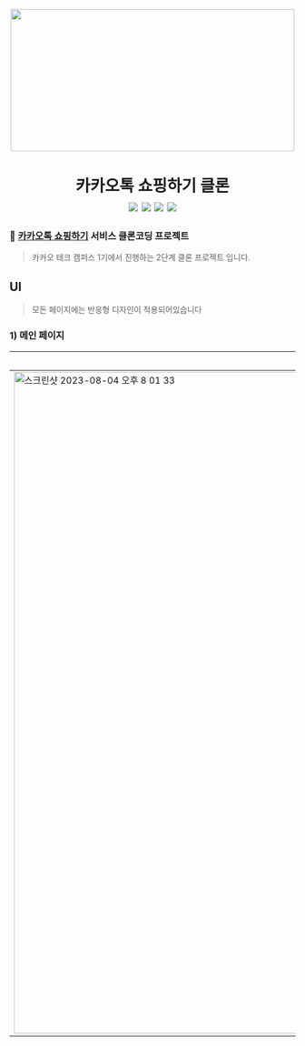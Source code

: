 <p align="center" >
<a href="#" align="center"> <img src="https://st.kakaocdn.net/shoppingstore/static/common/store/og_logo.png" width="500" height="250" align="center"/></a>
</p>
<h1 align="center">
  카카오톡 쇼핑하기 클론 </br>  <img src="https://img.shields.io/badge/React-61DAFB?style=flat-square&logo=React&logoColor=white"/> <img src="https://img.shields.io/badge/Redux-764ABC?style=flat-square&logo=Redux&logoColor=white"/> <img src="https://img.shields.io/badge/reactquery-FF4154?style=flat-square&logo=reactquery&logoColor=white"/> <img src="https://img.shields.io/badge/axios-5A29E4?style=flat-square&logo=axios&logoColor=white"/>
</h1>

### 🛒 [카카오톡 쇼핑하기](https://store.kakao.com/) 서비스 클론코딩 프로젝트
> 카카오 테크 캠퍼스 1기에서 진행하는 2단계 클론 프로젝트 입니다.

## UI

> 모든 페이지에는 반응형 디자인이 적용되어있습니다 

### 1) 메인 페이지

|데스크탑|모바일|
|---|---|
| <img width="1164" alt="스크린샷 2023-08-04 오후 8 01 33" src="https://github.com/monsta-zo/FE-kakao-shop/assets/83194164/11b34549-def9-4fe3-8b28-3e7664ed3d47"> | <img width="323" alt="스크린샷 2023-08-04 오후 8 01 50" src="https://github.com/monsta-zo/FE-kakao-shop/assets/83194164/ee04ea3f-6df4-4f6b-a50c-6bf1e2a14bc0">|


